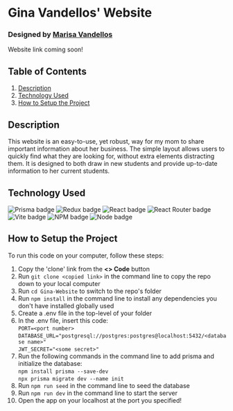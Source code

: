# Gina Vandellos' Website  
### Designed by [Marisa Vandellos](https://github.com/mvandell)  
Website link coming soon!

## Table of Contents  
1. [Description](https://github.com/mvandell/Gina-Website?tab=readme-ov-file#description)  
2. [Technology Used](https://github.com/mvandell/Gina-Website?tab=readme-ov-file#technology-used)    
3. [How to Setup the Project](https://github.com/mvandell/Gina-Website?tab=readme-ov-file#how-to-setup-the-project)  

## Description  
This website is an easy-to-use, yet robust, way for my mom to share important information about her business. The simple layout allows users to quickly find what they are looking for, without extra elements distracting them. It is designed to both draw in new students and provide up-to-date information to her current students.  

## Technology Used  
![Prisma badge](https://img.shields.io/badge/Prisma-3982CE?style=for-the-badge&logo=Prisma&logoColor=white)  ![Redux badge](https://img.shields.io/badge/Redux-593D88?style=for-the-badge&logo=redux&logoColor=white)  ![React badge](https://img.shields.io/badge/React-20232A?style=for-the-badge&logo=react&logoColor=61DAFB)  ![React Router badge](https://img.shields.io/badge/React_Router-CA4245?style=for-the-badge&logo=react-router&logoColor=white)  ![Vite badge](https://img.shields.io/badge/Vite-B73BFE?style=for-the-badge&logo=vite&logoColor=FFD62E)  ![NPM badge](https://img.shields.io/badge/npm-CB3837?style=for-the-badge&logo=npm&logoColor=white)  ![Node badge](https://img.shields.io/badge/Node%20js-339933?style=for-the-badge&logo=nodedotjs&logoColor=white)

## How to Setup the Project  
To run this code on your computer, follow these steps:  
1. Copy the 'clone' link from the **<> Code** button
2. Run `git clone <copied link>` in the command line to copy the repo down to your local computer
3. Run `cd Gina-Website` to switch to the repo's folder
4. Run `npm install` in the command line to install any dependencies you don't have installed globally
used
5. Create a .env file in the top-level of your folder
6. In the .env file, insert this code:  
    `PORT=<port number>`  
    `DATABASE_URL="postgresql://postgres:postgres@localhost:5432/<database name>"`  
    `JWT_SECRET="<some secret>"`  
7. Run  the following commands in the command line to add prisma and initialize the database:  
    `npm install prisma --save-dev`  
    `npx prisma migrate dev --name init`  
8. Run `npm run seed` in the command line to seed the database  
9. Run `npm run dev` in the command line to start the server  
10. Open the app on your localhost at the port you specified!  